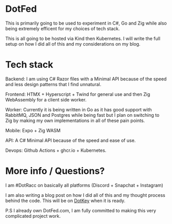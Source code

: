 # DotFed

This is primarily going to be used to experiment in C#, Go and Zig while also being extremely efficent for my choices of tech stack. 


This is all going to be hosted via Kind then Kubernetes. I will write the full setup on how I did all of this and my considerations on my blog.

# Tech stack


Backend: I am using C# Razor files with a Minimal API because of the speed and less design patterns that I find unnatural.


Frontend: HTMX + Hyperscript + Twind for general use and then Zig WebAssembly for a client side worker.


Worker: Currently it is being written in Go as it has good support with RabbitMQ, JSON and Postgres while being fast but I plan on switching to Zig by making my own implementations in all of these pain points.


Mobile: Expo + Zig WASM


API: A C# Minimal API because of the speed and ease of use.


Devops: Github Actions + ghcr.io + Kubernetes.


# More info / Questions?
I am #DotRacc on basically all platforms (Discord + Snapchat + Instagram)

I am also writing a blog post on how I did all of this and my thought process behind the code. This will be on [DotKey](https://dotkey.dev) when it is ready.





P.S I already own DotFed.com, I am fully committed to making this very complicated project work.

